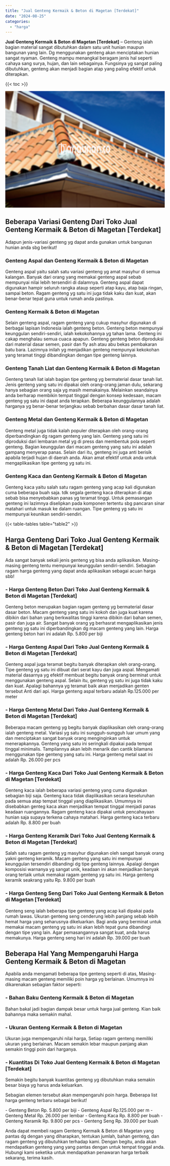 ```yaml
---
title: "Jual Genteng Kermaik & Beton di Magetan [Terdekat]"
date: "2024-08-25"
categories: 
  - "harga"
---
```


**Jual Genteng Kermaik & Beton di Magetan \[Terdekat\]** – Genteng ialah bagian material sangat dibutuhkan dalam satu unit hunian maupun bangunan yang lain. Dg menggunakan genteng akan menciptakan hunian sangat nyaman. Genteng mampu menangkal beragam jenis hal seperti cahaya sang surya, hujan, dan lain sebagainya. Fungsinya yg sangat paling dibutuhkan, genteng akan menjadi bagian atap yang paling efektif untuk diterapkan.

{{< toc >}}

![Jual Genteng Kermaik & Beton di Magetan [Terdekat]](/images/genteng-minimalis-murah03.png)

## Beberapa Variasi Genteng Dari Toko Jual Genteng Kermaik & Beton di Magetan \[Terdekat\]

Adapun jenis-variasi genteng yg dapat anda gunakan untuk bangunan hunian anda sbg berikut!

### Genteng Aspal dan Genteng Kermaik & Beton di Magetan

Genteng aspal yaitu salah satu variasi genteng yg amat masyhur di semua kalangan. Banyak dari orang yang memakai genteng aspal sebab mempunyai nilai lebih tersendiri di dalamnya. Genteng aspal dapat digunakan hampir seluruh rangka ataup seperti atap kayu, atap baja ringan, sampai beton. Ragam genteng yg satu ini juga tidak kaku dan kuat, akan benar-benar tepat guna untuk rumah anda pastinya.

### Genteng Kermaik & Beton di Magetan

Selain genteng aspal, ragam genteng yang cukup masyhur digunakan di berbagai lapisan Indonesia ialah genteng beton. Genteng beton mempunyai keunggulan sendiri-sendiri, ialah kekokohannya yg tahan lama. Genteng ini cakap menghalau semua cuaca apapun. Genteng genteng beton diproduksi dari material dasar semen, pasir dan fly ash atau abu bekas pembakaran batu bara. Lazimnya inilah yg menjadikan genteng mempunyai kekokohan yang teramat tinggi dibandingkan dengan tipe genteng lainnya.

### Genteng Tanah Liat dan Genteng Kermaik & Beton di Magetan

Genteng tanah liat ialah bagian tipe genteng yg bermaterial dasar tanah liat. Jenis genteng yang satu ini dipakai oleh orang-orang jaman dulu, sekarang hanya sebagian orang saja yg masih memakainya. Melainkan seandainya anda berharap membikin tempat tinggal dengan konsep kedesaan, macam genteng yg satu ini dapat anda terapkan. Beberapa keunggulannya adalah harganya yg benar-benar terjangkau sebab berbahan dasar dasar tanah liat.

### Genteng Metal dan Genteng Kermaik & Beton di Magetan

Genteng metal juga tidak kalah populer diterapkan oleh orang-orang diperbandingkan dg ragam genteng yang lain. Genteng yang satu ini diproduksi dari lembaran metal yg di press dan membentuk pola seperti genteng. Bagian keunggulan dari macam genteng yang satu ini adalah gampang menyerap panas. Selain dari itu, genteng ini juga anti berisik apabila terjadi hujan di daerah anda. Akan amat efektif untuk anda untuk mengaplikasikan tipe genteng yg satu ini.

### Genteng Kaca dan Genteng Kermaik & Beton di Magetan

Genteng kaca yaitu salah satu ragam genteng yang acap kali digunakan cuma beberapa buah saja. tdk segala genteng kaca diterapkan di atap sebab bisa menyebabkan panas yg teramat tinggi. Untuk pemasangan genteng ini lazimnya diselipkan pada komponen tertentu sbg pancaran sinar matahari untuk masuk ke dalam ruangan. Tipe genteng yg satu ini mempunyai keunikan sendiri-sendiri.

{{< table-tables table="table2" >}}

## Harga Genteng Dari Toko Jual Genteng Kermaik & Beton di Magetan \[Terdekat\]

Ada sangat banyak sekali jenis genteng yg bisa anda aplikasikan. Masing-masing genteng tentu mempunyai keunggulan sendiri-sendiri. Sebagian ragam harga genteng yang dapat anda aplikasikan sebagai acuan harga sbb!

### \- Harga Genteng Beton Dari Toko Jual Genteng Kermaik & Beton di Magetan \[Terdekat\]

Genteng beton merupakan bagian ragam genteng yg bermaterial dasar dasar beton. Macam genteng yang satu ini kokoh dan juga kuat karena dibikin dari bahan yang berkwalitas tinggi karena dibikin dari bahan semen, pasir dan juga air. Sangat banyak orang yg berhasrat mengaplikasikan jenis genteng yg satu ini diperbandingkan dg macam genteng yang lain. Harga genteng beton hari ini adalah Rp. 5.800 per biji

### \- Harga Genteng Aspal Dari Toko Jual Genteng Kermaik & Beton di Magetan \[Terdekat\]

Genteng aspal juga teramat begitu banyak diterapkan oleh orang-orang. Tipe genteng yg satu ini dibuat dari serat kayu dan juga aspal. Mengamati material dasarnya yg efektif membuat begitu banyak orang berminat untuk menggunakan genteng aspal. Selain itu, genteng yg satu ini juga tidak kaku dan kuat. Apalagi bahannya yg teramat baik akan menjadikan genten tersebut Anti dari api. Harga genteng aspal terbaru adalah Rp.125.000 per meter

### \- Harga Genteng Metal Dari Toko Jual Genteng Kermaik & Beton di Magetan \[Terdekat\]

Beberapa macam genteng yg begitu banyak diaplikasikan oleh orang-orang ialah genteng metal. Variasi yg satu ini sungguh-sungguh luar umum yang dan menciptakan sangat banyak orang menginginkan untuk menerapkannya. Genteng yang satu ini seringkali dipakai pada tempat tinggal minimalis. Tampilannya akan lebih menarik dan cantik bilamana menggunakan tipe genteng yang satu ini. Harga genteng metal saat ini adalah Rp. 26.000 per pcs

### \- Harga Genteng Kaca Dari Toko Jual Genteng Kermaik & Beton di Magetan \[Terdekat\]

Genteng kaca ialah beberapa variasi genteng yang cuma digunakan sebagian biji saja. Genteng kaca tidak diaplikasikan secara keseluruhan pada semua atap tempat tinggal yang diaplikasikan. Umumnya ini disebabkan genteg kaca akan menjadikan tempat tinggal menjadi panas keadaan ruangannya. Ragam genteng kaca dipakai untuk pencahayaan hunian saja supaya terkena cahaya matahari. Harga genteng kaca terbaru adalah Rp. 8.800 per buah

### \- Harga Genteng Keramik Dari Toko Jual Genteng Kermaik & Beton di Magetan \[Terdekat\]

Salah satu ragam genteng yg masyhur digunakan oleh sangat banyak orang yakni genteng keramik. Macam genteng yang satu ini mempunyai keunggulan tersendiri dibandingi dg tipe genteng lainnya. Apalagi dengan komposisi warnanya yg sangat unik, keadaan ini akan menjadikan banyak orang tertaik untuk memakai ragam genteng yg satu ini. Harga genteng keramik seakrang yaitu Rp. 9.800 per buah

### \- Harga Genteng Seng Dari Toko Jual Genteng Kermaik & Beton di Magetan \[Terdekat\]

Genteng seng ialah beberapa tipe genteng yang acap kali dipakai pada rumah lawas. Ukuran genteng seng cenderung lebih panjang sebab lebih hemat harga yang seharusnya dikeluarkan. Bagi anda yang berminat untuk memakai macam genteng yg satu ini akan lebih tepat guna dibandingi dengan tipe yang lain. Agar pemasangannya sangat kuat, anda harus memakunya. Harga genteng seng hari ini adalah Rp. 39.000 per buah

## Beberapa Hal Yang Mempengaruhi Harga Genteng Kermaik & Beton di Magetan

Apabila anda mengamati beberapa tipe genteng seperti di atas, Masing-masing macam genteng memiliki poin harga yg berlainan. Umumnya ini dikarenakan sebagian faktor seperti:

### \- Bahan Baku Genteng Kermaik & Beton di Magetan

Bahan bakal jadi bagian dampak besar untuk harga jual genteng. Kian baik bahannya maka semakin mahal.

### \- Ukuran Genteng Kermaik & Beton di Magetan

Ukuran juga mempengaruhi nilai harga, Setiap ragam genteng memiliki ukuran yang berlainan. Macam semakin lebar maupun panjang akan semakin tinggi poin dari harganya.

### \- Kuantitas Di Toko Jual Genteng Kermaik & Beton di Magetan \[Terdekat\]

Semakin begitu banyak kuantitas genteng yg dibutuhkan maka semakin besar biaya yg harus anda keluarkan.

Sebagian elemen tersebut akan mempengaruhi poin harga. Beberapa list harga genteng terbaru sebagai berikut!

\- Genteng Beton Rp. 5.800 per biji - Genteng Aspal Rp.125.000 per m - Genteng Metal Rp. 26.000 per lembar - Genteng Kaca Rp. 8.800 per buah - Genteng Keramik Rp. 9.800 per pcs - Genteng Seng Rp. 39.000 per buah

Anda dapat membeli ragam Genteng Kermaik & Beton di Magetan yang pantas dg dengan yang diharapkan, tentukan jumlah, bahan genteng, dan ragam genteng yg dibutuhkan terhadap kami. Dengan begitu, anda akan mendapatkan genteng yang yang pantas dengan untuk tempat tinggal anda. Hubungi kami seketika untuk mendapatkan penawaran harga terbaik sekarang, terima kasih.
